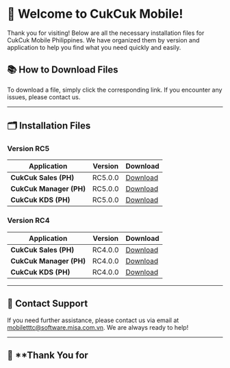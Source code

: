 # 🎉 **Welcome to CukCuk Mobile!**

Thank you for visiting! Below are all the necessary installation files for CukCuk Mobile Philippines. We have organized them by version and application to help you find what you need quickly and easily.

## 📚 **How to Download Files**
To download a file, simply click the corresponding link. If you encounter any issues, please contact us.

---

## 🗂️ **Installation Files**

### Version RC5

| Application | Version | Download |
|---|---|---|
| **CukCuk Sales (PH)** | RC5.0.0 | [Download](https://github.com/CukCuk-US/CukCuk-PH/releases/download/RC5/Sales_RC5_0_0_0.apk) |
| **CukCuk Manager (PH)** | RC5.0.0 | [Download](https://github.com/CukCuk-US/CukCuk-PH/releases/download/RC5/Manager_RC5_0_0_0.apk) |
| **CukCuk KDS (PH)** | RC5.0.0 | [Download](https://github.com/CukCuk-US/CukCuk-PH/releases/download/RC5/KDS_RC5_0_0_0.apk) |

### Version RC4

| Application | Version | Download |
|---|---|---|
| **CukCuk Sales (PH)** | RC4.0.0 | [Download](https://github.com/CukCuk-US/CukCuk-PH/releases/download/RC4/Sales_RC4_0_0_0.apk) |
| **CukCuk Manager (PH)** | RC4.0.0 | [Download](https://github.com/CukCuk-US/CukCuk-PH/releases/download/RC4/Manager_RC4_0_0_0.apk) |
| **CukCuk KDS (PH)** | RC4.0.0 | [Download](https://github.com/CukCuk-US/CukCuk-PH/releases/download/RC4/KDS_RC4_0_0_0.apk) |

---

## 📧 **Contact Support**

If you need further assistance, please contact us via email at [mobiletttc@software.misa.com.vn](mailto:mobiletttc@software.misa.com.vn). We are always ready to help!

---

## 🚀 **Thank You for
